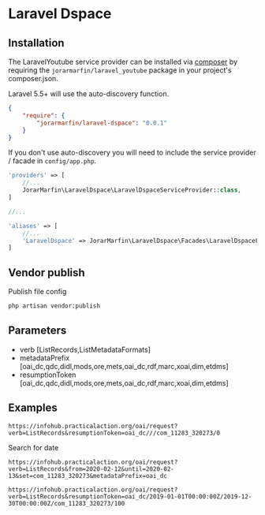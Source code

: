 # Laravel Dspace


## Installation
The LaravelYoutube service provider can be installed via [composer](http://getcomposer.org) by requiring the `jorarmarfin/laravel_youtube` package in your project's composer.json.

Laravel 5.5+ will use the auto-discovery function.

```json
{
    "require": {
        "jorarmarfin/laravel-dspace": "0.0.1"
    }
}
```

If you don't use auto-discovery you will need to include the service provider / facade in `config/app.php`.


```php
'providers' => [
    //...
    JorarMarfin\LaravelDspace\LaravelDspaceServiceProvider::class,
]

//...

'aliases' => [
    //...
    'LaravelDspace' => JorarMarfin\LaravelDspace\Facades\LaravelDspaceFacade::class
]
```
## Vendor publish
Publish file config
```bash
php artisan vendor:publish
```
## Parameters
* verb [ListRecords,ListMetadataFormats]
* metadataPrefix [oai_dc,qdc,didl,mods,ore,mets,oai_dc,rdf,marc,xoai,dim,etdms]
* resumptionToken [oai_dc,qdc,didl,mods,ore,mets,oai_dc,rdf,marc,xoai,dim,etdms]

## Examples
```
https://infohub.practicalaction.org/oai/request?verb=ListRecords&resumptionToken=oai_dc///com_11283_320273/0
```
Search for date
```
https://infohub.practicalaction.org/oai/request?verb=ListRecords&from=2020-02-12&until=2020-02-13&set=com_11283_320273&metadataPrefix=oai_dc

https://infohub.practicalaction.org/oai/request?verb=ListRecords&resumptionToken=oai_dc/2019-01-01T00:00:00Z/2019-12-30T00:00:00Z/com_11283_320273/100
```
